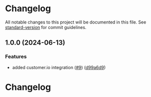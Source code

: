 # Changelog

All notable changes to this project will be documented in this file. See [standard-version](https://github.com/conventional-changelog/standard-version) for commit guidelines.

## 1.0.0 (2024-06-13)


### Features

* added customer.io integration ([#9](https://github.com/rudderlabs/rudder-integration-customerio-android/issues/9)) ([d99a6d9](https://github.com/rudderlabs/rudder-integration-customerio-android/commit/d99a6d90c4de2489d32ef6e51464d1aad2587207))

# Changelog
